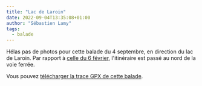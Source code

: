 ```yaml
---
title: "Lac de Laroin"
date: 2022-09-04T13:35:08+01:00
author: "Sébastien Lamy"
tags:
  - balade
---
```

Hélas pas de photos pour cette balade du 4 septembre, en direction du lac de Laroin. Par rapport à [celle du 6 février](/blog/2022/balades/lac-de-laroin/), l'itinéraire est passé au nord de la voie ferrée.

Vous pouvez [télécharger la trace GPX de cette balade](2022-09-04-laroin.gpx).
